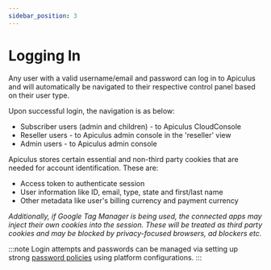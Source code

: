 ```yaml
---
sidebar_position: 3
---
```

# Logging In

Any user with a valid username/email and password can log in to Apiculus and will automatically be navigated to their respective control panel based on their user type.

Upon successful login, the navigation is as below:

- Subscriber users (admin and children) - to Apiculus CloudConsole
- Reseller users - to Apiculus admin console in the 'reseller' view
- Admin users - to Apiculus admin console

Apiculus stores certain essential and non-third party cookies that are needed for account identification. These are:

- Access token to authenticate session
- User information like ID, email, type, state and first/last name
- Other metadata like user's billing currency and payment currency

_Additionally, if Google Tag Manager is being used, the connected apps may inject their own cookies into the session. These will be treated as third party cookies and may be blocked by privacy-focused browsers, ad blockers etc._

:::note
Login attempts and passwords can be managed via setting up strong [password policies](/docs/GettingStarted/LoginConfigurations/ConfiguringPasswordPolicies) using platform configurations.
:::